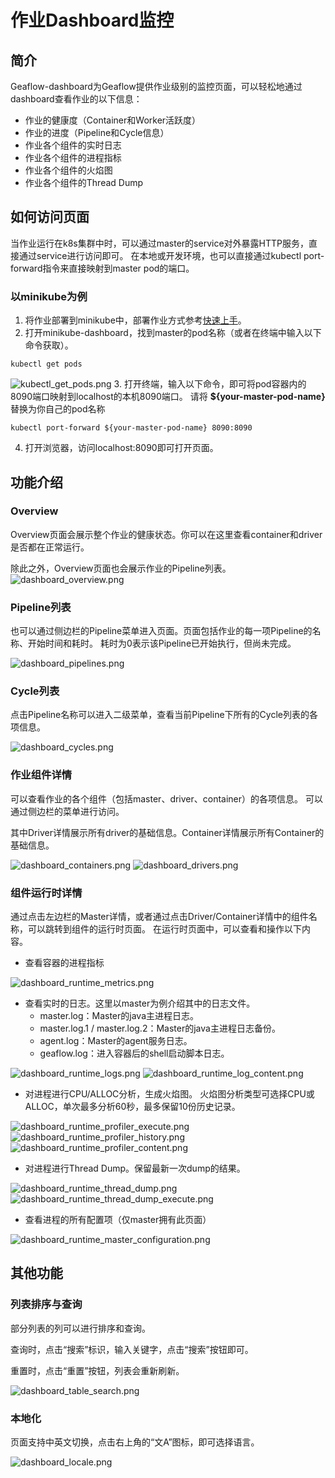# 作业Dashboard监控
## 简介
Geaflow-dashboard为Geaflow提供作业级别的监控页面，可以轻松地通过dashboard查看作业的以下信息：
* 作业的健康度（Container和Worker活跃度）
* 作业的进度（Pipeline和Cycle信息）
* 作业各个组件的实时日志
* 作业各个组件的进程指标
* 作业各个组件的火焰图
* 作业各个组件的Thread Dump

## 如何访问页面
当作业运行在k8s集群中时，可以通过master的service对外暴露HTTP服务，直接通过service进行访问即可。
在本地或开发环境，也可以直接通过kubectl port-forward指令来直接映射到master pod的端口。

### 以minikube为例
1. 将作业部署到minikube中，部署作业方式参考[快速上手](../3.quick_start/1.quick_start.md)。
2. 打开minikube-dashboard，找到master的pod名称（或者在终端中输入以下命令获取）。
```shell
kubectl get pods
```
![kubectl_get_pods.png](../../../static/img/kubectl_get_pods.png)
3. 打开终端，输入以下命令，即可将pod容器内的8090端口映射到localhost的本机8090端口。
请将 **${your-master-pod-name}** 替换为你自己的pod名称
```shell
kubectl port-forward ${your-master-pod-name} 8090:8090
```
4. 打开浏览器，访问localhost:8090即可打开页面。

## 功能介绍
### Overview
Overview页面会展示整个作业的健康状态。你可以在这里查看container和driver是否都在正常运行。

除此之外，Overview页面也会展示作业的Pipeline列表。
![dashboard_overview.png](../../../static/img/dashboard_overview.png)

### Pipeline列表
也可以通过侧边栏的Pipeline菜单进入页面。页面包括作业的每一项Pipeline的名称、开始时间和耗时。
耗时为0表示该Pipeline已开始执行，但尚未完成。

![dashboard_pipelines.png](../../../static/img/dashboard_pipelines.png)

### Cycle列表
点击Pipeline名称可以进入二级菜单，查看当前Pipeline下所有的Cycle列表的各项信息。

![dashboard_cycles.png](../../../static/img/dashboard_cycles.png)

### 作业组件详情
可以查看作业的各个组件（包括master、driver、container）的各项信息。
可以通过侧边栏的菜单进行访问。

其中Driver详情展示所有driver的基础信息。Container详情展示所有Container的基础信息。

![dashboard_containers.png](../../../static/img/dashboard_containers.png)
![dashboard_drivers.png](../../../static/img/dashboard_drivers.png)

### 组件运行时详情
通过点击左边栏的Master详情，或者通过点击Driver/Container详情中的组件名称，可以跳转到组件的运行时页面。
在运行时页面中，可以查看和操作以下内容。
* 查看容器的进程指标

![dashboard_runtime_metrics.png](../../../static/img/dashboard_runtime_metrics.png)
* 查看实时的日志。这里以master为例介绍其中的日志文件。
  * master.log：Master的java主进程日志。
  * master.log.1 / master.log.2：Master的java主进程日志备份。
  * agent.log：Master的agent服务日志。
  * geaflow.log：进入容器后的shell启动脚本日志。
  
![dashboard_runtime_logs.png](../../../static/img/dashboard_runtime_logs.png)
![dashboard_runtime_log_content.png](../../../static/img/dashboard_runtime_log_content.png)
* 对进程进行CPU/ALLOC分析，生成火焰图。
火焰图分析类型可选择CPU或ALLOC，单次最多分析60秒，最多保留10份历史记录。

![dashboard_runtime_profiler_execute.png](../../../static/img/dashboard_runtime_profiler_execute.png)
![dashboard_runtime_profiler_history.png](../../../static/img/dashboard_runtime_profiler_history.png)
![dashboard_runtime_profiler_content.png](../../../static/img/dashboard_runtime_profiler_content.png)

* 对进程进行Thread Dump。保留最新一次dump的结果。

![dashboard_runtime_thread_dump.png](../../../static/img/dashboard_runtime_thread_dump.png)
![dashboard_runtime_thread_dump_execute.png](../../../static/img/dashboard_runtime_thread_dump_execute.png)

* 查看进程的所有配置项（仅master拥有此页面）

![dashboard_runtime_master_configuration.png](../../../static/img/dashboard_runtime_master_configuration.png)


## 其他功能
### 列表排序与查询
部分列表的列可以进行排序和查询。

查询时，点击“搜索”标识，输入关键字，点击“搜索”按钮即可。

重置时，点击“重置”按钮，列表会重新刷新。

![dashboard_table_search.png](../../../static/img/dashboard_table_search.png)

### 本地化
页面支持中英文切换，点击右上角的“文A”图标，即可选择语言。

![dashboard_locale.png](../../../static/img/dashboard_locale.png)